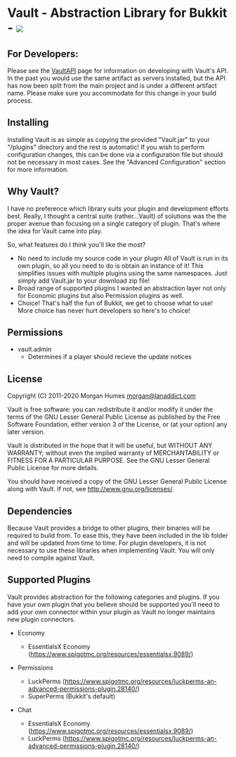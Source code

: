 # Vault - Abstraction Library for Bukkit - [![](https://travis-ci.org/MilkBowl/Vault.svg?branch=master)](https://travis-ci.org/MilkBowl/Vault)

## For Developers:
Please see the [VaultAPI](http://www.github.com/MilkBowl/VaultAPI) page for 
information on developing with Vault's API.  In the past you would use the same
artifact as servers installed, but the API has now been split from the main 
project and is under a different artifact name.  Please make sure you accommodate
for this change in your build process.

## Installing
Installing Vault is as simple as copying the provided "Vault.jar" to your
"<bukkit-install-dir>/plugins" directory and the rest is automatic!  If you
wish to perform configuration changes, this can be done via a configuration
file but should not be necessary in most cases.  See the "Advanced
Configuration" section for more information.


## Why Vault?
I have no preference which library suits your plugin and development efforts
best.  Really, I thought a central suite (rather...Vault) of solutions was the
the proper avenue than focusing on a single category of plugin.  That's where
the idea for Vault came into play.

So, what features do I _think_ you'll like the most?

 * No need to include my source code in your plugin
   All of Vault is run in its own plugin, so all you need to do is obtain an
   instance of it!  This simplifies issues with multiple plugins using the same
   namespaces.  Just simply add Vault.jar to your download zip file!
 * Broad range of supported plugins
   I wanted an abstraction layer not only for Economic plugins but also
   Permission plugins as well.
 * Choice!
   That's half the fun of Bukkit, we get to choose what to use!  More choice
   has never hurt developers so here's to choice!


## Permissions
 * vault.admin
   - Determines if a player should recieve the update notices

## License
Copyright (C) 2011-2020 Morgan Humes <morgan@lanaddict.com>

Vault is free software: you can redistribute it and/or modify
it under the terms of the GNU Lesser General Public License as published by
the Free Software Foundation, either version 3 of the License, or
(at your option) any later version.

Vault is distributed in the hope that it will be useful,
but WITHOUT ANY WARRANTY; without even the implied warranty of
MERCHANTABILITY or FITNESS FOR A PARTICULAR PURPOSE.  See the
GNU Lesser General Public License for more details.

You should have received a copy of the GNU Lesser General Public License
along with Vault.  If not, see <http://www.gnu.org/licenses/>.

## Dependencies
Because Vault provides a bridge to other plugins, their binaries will be
required to build from.  To ease this, they have been included in the lib
folder and will be updated from time to time.  For plugin developers, it
is not necessary to use these libraries when implementing Vault.  You will
only need to compile against Vault.


## Supported Plugins
Vault provides abstraction for the following categories and plugins.  If 
you have your own plugin that you believe should be supported you'll need 
to add your own connector within your plugin as Vault no longer maintains
new plugin connectors.

* Economy
   - EssentialsX Economy (https://www.spigotmc.org/resources/essentialsx.9089/)

* Permissions
   - LuckPerms (https://www.spigotmc.org/resources/luckperms-an-advanced-permissions-plugin.28140/)
   - SuperPerms (Bukkit's default)

* Chat
   - EssentialsX Economy (https://www.spigotmc.org/resources/essentialsx.9089/)
   - LuckPerms (https://www.spigotmc.org/resources/luckperms-an-advanced-permissions-plugin.28140/)
